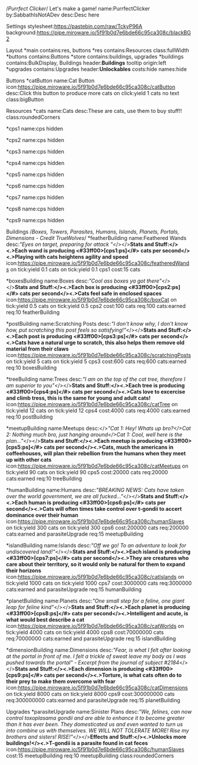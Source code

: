 /*Purrfect Clicker*/
Let's make a game!
name:PurrfectClicker
by:SabbathIsNotADev
desc:Desc here

Settings
stylesheet:https://pastebin.com/raw/TckyP96A		
background:https://pipe.miroware.io/5f91b0d7e6bde66c95ca308c/blackBG2																

Layout
*main
  contains:res, buttons
  *res
    contains:Resources
    class:fullWidth
  *buttons
    contains:Buttons
*store
  contains:buildings, upgrades
  *buildings
    contains:BulkDisplay, Buildings
    header:<b><t>Buildings</t></b>
    tooltip origin:left
  *upgrades
    contains:Upgrades
    header:<b><t>Unlockables</t></b>
    costs:hide
    names:hide

Buttons
*catButton
name:Cat Button
icon:https://pipe.miroware.io/5f91b0d7e6bde66c95ca308c/catButton
desc:Click this button to produce more cats
on click:yield 1 cats
no text
class:bigButton

Resources
*cats
name:Cats
desc:These are cats, use them to buy stuff!!
class:roundedCorners

*cps1
name:cps
hidden

*cps2
name:cps
hidden

*cps3
name:cps
hidden

*cps4
name:cps
hidden

*cps5
name:cps
hidden

*cps6
name:cps
hidden

*cps7
name:cps
hidden

*cps8
name:cps
hidden

*cps9
name:cps
hidden

Buildings
/*Boxes, Towers, Parasites, Humans, Islands, Planets, Portals, Dimensions - Credit TrueWolves*/
*featherBuilding
name:Feathered Wands
desc:<i>"Eyes on target, preparing for attack "</i></></><b>Stats and Stuff:</><.>Each wand is producing <#33ff00>[cps1:ps]</#> cats per second</><.>Playing with cats heightens agility and speed</b>
icon:https://pipe.miroware.io/5f91b0d7e6bde66c95ca308c/featheredWands
on tick:yield 0.1 cats 
on tick:yield 0.1 cps1
cost:15 cats

*boxesBuilding
name:Boxes
desc:<i>"Cool ass boxes ya got there"</i></></><b>Stats and Stuff:</><.>Each box is producing <#33ff00>[cps2:ps]</#> cats per second</><.>Cats feel safe in enclosed spaces</b>
icon:https://pipe.miroware.io/5f91b0d7e6bde66c95ca308c/boxCat
on tick:yield 0.5 cats 
on tick:yield 0.5 cps2
cost:100 cats
req:100 cats:earned
req:10 featherBuilding

*postBuilding
name:Scratching Posts
desc:<i>"I don't know why, I don't know how, put scratching this post feels so satisfying!"</i></></><b>Stats and Stuff:</><.>Each post is producing <#33ff00>[cps3:ps]</#> cats per second</><.>Cats have a natural urge to scratch, this also helps them remove old material from their claws</b>
icon:https://pipe.miroware.io/5f91b0d7e6bde66c95ca308c/scratchingPosts
on tick:yield 5 cats 
on tick:yield 5 cps3
cost:600 cats
req:600 cats:earned
req:10 boxesBuilding

*treeBuilding
name:Trees
desc:<i>"I am on the top of the cat tree, therefore I am superior to you"</i></></><b>Stats and Stuff:</><.>Each tree is producing <#33ff00>[cps4:ps]</#> cats per second</><.>Cats love to excercise and climb tress, this is the same for young and adult cats!</b>
icon:https://pipe.miroware.io/5f91b0d7e6bde66c95ca308c/catTree
on tick:yield 12 cats 
on tick:yield 12 cps4
cost:4000 cats
req:4000 cats:earned
req:10 postBuilding

*meetupBuilding
name:Meetups
desc:</><i>"Cat 1: Hey! Whats up bro?</>Cat 2: Nothing much bro, just hanging around</>Cat 1: Cool, well here is the plan..."</i></></><b>Stats and Stuff:</><.>Each meetup is producing <#33ff00>[cps5:ps]</#> cats per second</><.>Cats, much the americans in coffeehouses, will plan their rebellion from the humans when they meet up with other cats</b>
icon:https://pipe.miroware.io/5f91b0d7e6bde66c95ca308c/catMeetups
on tick:yield 90 cats 
on tick:yield 90 cps5
cost:20000 cats
req:20000 cats:earned 
req:10 treeBuilding

*humanBuilding
name:Humans
desc:<i>"BREAKING NEWS: Cats have taken over the world government, we are all fucked..."</i></></><b>Stats and Stuff:</><.>Each human is producing <#33ff00>[cps6:ps]</#> cats per second</><.>Cats will often times take control over t-gondii to accert dominance over their human</b>
icon:https://pipe.miroware.io/5f91b0d7e6bde66c95ca308c/humanSlaves
on tick:yield 300 cats 
on tick:yield 300 cps6
cost:200000 cats
req:200000 cats:earned and parasiteUpgrade
req:15 meetupBuilding 

*islandBuilding
name:Islands
desc:<i>"Off we go! To an adventure to look for undiscovered land!"</i></></><b>Stats and Stuff:</><.>Each island is producing <#33ff00>[cps7:ps]</#> cats per second</><.>They are creatures who care about their territory, so it would only be natural for them to expand their horizons</b>
icon:https://pipe.miroware.io/5f91b0d7e6bde66c95ca308c/catIslands
on tick:yield 1000 cats 
on tick:yield 1000 cps7
cost:3000000 cats
req:3000000 cats:earned and parasiteUpgrade
req:15 humanBuilding

*planetBuilding
name:Planets
desc:<i>"One small step for a feline, one giant leap for feline kind"</i></></><b>Stats and Stuff:</><.>Each planet is producing <#33ff00>[cps8:ps]</#> cats per second</><.>Intelligent and acute, is what would best describe a cat</b>
icon:https://pipe.miroware.io/5f91b0d7e6bde66c95ca308c/catWorlds
on tick:yield 4000 cats
on tick:yield 4000 cps8
cost:70000000 cats
req:70000000 cats:earned and parasiteUpgrade
req:15 islandBuilding

*dimensionBuilding
name:Dimensions
desc:<i>"Fear, is what I felt after looking at the portal in front of me. I felt a trickle of sweat leave my body as I was pushed towards the portal" - Excerpt from the journal of subject #2184</i></></><b>Stats and Stuff:</><.>Each dimension is producing <#33ff00>[cps9:ps]</#> cats per second</><.>Torture, is what cats often do to their prey to make them overcome with fear</b>
icon:https://pipe.miroware.io/5f91b0d7e6bde66c95ca308c/catDimensions
on tick:yield 8000 cats 
on tick:yield 8000 cps9
cost:300000000 cats
req:300000000 cats:earned and parasiteUpgrade
req:15 planetBuilding

Upgrades
*parasiteUpgrade
name:Sinister Plans
desc:<i>"We, felines, can now control toxoplasama gondii and are able to enhance it to become greater than it has ever been. They domesticated us and even wanted to turn us into combine us with themselves. WE WILL NOT TOLERATE MORE! Rise my brothers and sisters! RISE!"</i></></><b>Effects and Stuff:</><.>Unlocks more buildings!</><.>T-gondii is a parasite found in cat feces</b>
icon:https://pipe.miroware.io/5f91b0d7e6bde66c95ca308c/humanSlaves
cost:15 meetupBuilding
req:10 meetupBuilding
class:roundedCorners

